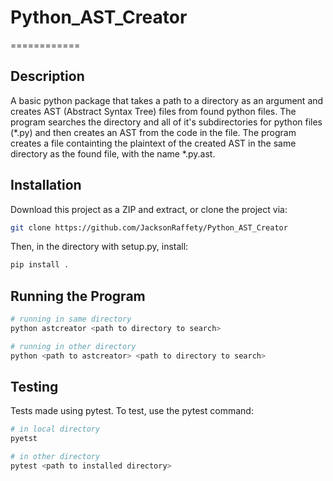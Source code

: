 # Python_AST_Creator
============

Description
----------
A basic python package that takes a path to a directory as an argument and creates AST (Abstract Syntax Tree) files from found python files.
The program searches the directory and all of it's subdirectories for python files (*.py) and then creates an AST from the code in the file.
The program creates a file containting the plaintext of the created AST in the same directory as the found file, with the name *.py.ast.

Installation
--------------
Download this project as a ZIP and extract, or clone the project via:
```bash
git clone https://github.com/JacksonRaffety/Python_AST_Creator
```

Then, in the directory with setup.py, install:
```bash
pip install .
```

Running the Program
----------------------
```bash
# running in same directory
python astcreator <path to directory to search>

# running in other directory
python <path to astcreator> <path to directory to search>
```

Testing
--------------
Tests made using pytest. To test, use the pytest command:
```bash
# in local directory
pyetst

# in other directory
pytest <path to installed directory>
